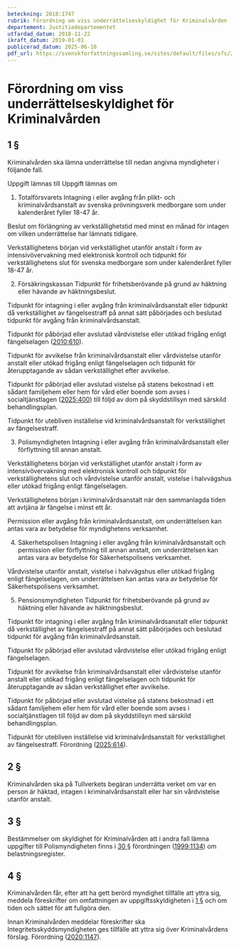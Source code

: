 ```yaml
---
beteckning: 2018:1747
rubrik: Förordning om viss underrättelseskyldighet för Kriminalvården
departement: Justitiedepartementet
utfardad_datum: 2018-11-22
ikraft_datum: 2019-01-01
publicerad_datum: 2025-06-10
pdf_url: https://svenskforfattningssamling.se/sites/default/files/sfs/2018-11/SFS2018-1747.pdf
---
```


# Förordning om viss underrättelseskyldighet för Kriminalvården

## 1 §

Kriminalvården ska lämna underrättelse till nedan angivna myndigheter i följande fall.

Uppgift lämnas till	Uppgift lämnas om

1. Totalförsvarets      Intagning i eller avgång från plikt- och              kriminalvårdsanstalt av svenska prövningsverk           medborgare som under kalenderåret fyller 18-47 år.

Beslut om förlängning av verkställighetstid med minst en månad för intagen om vilken underrättelse har lämnats tidigare.

Verkställighetens början vid verkställighet utanför anstalt i form av intensivövervakning med elektronisk kontroll och tidpunkt för verkställighetens slut för svenska medborgare som under kalenderåret fyller 18-47 år.

2. Försäkringskassan	Tidpunkt för frihetsberövande på grund av häktning eller hävande av häktningsbeslut.

Tidpunkt för intagning i eller avgång från kriminalvårdsanstalt eller tidpunkt då verkställighet av fängelsestraff på annat sätt påbörjades och beslutad tidpunkt för avgång från kriminalvårdsanstalt.

Tidpunkt för påbörjad eller avslutad vårdvistelse eller utökad frigång enligt fängelselagen ([2010:610](https://selex.se/eli/sfs/2010/610)).

Tidpunkt för avvikelse från kriminalvårdsanstalt eller vårdvistelse utanför anstalt eller utökad frigång enligt fängelselagen och tidpunkt för återupptagande av sådan verkställighet efter avvikelse.

Tidpunkt för påbörjad eller avslutad vistelse på statens bekostnad i ett sådant familjehem eller hem för vård eller boende som avses i socialtjänstlagen ([2025:400](https://selex.se/eli/sfs/2025/400)) till följd av dom på skyddstillsyn med särskild behandlingsplan.

Tidpunkt för utebliven inställelse vid kriminalvårdsanstalt för verkställighet av fängelsestraff.

3. Polismyndigheten	Intagning i eller avgång från kriminalvårdsanstalt eller förflyttning till annan anstalt.

Verkställighetens början vid verkställighet utanför anstalt i form av intensivövervakning med elektronisk kontroll och tidpunkt för verkställighetens slut och vårdvistelse utanför anstalt, vistelse i halvvägshus eller utökad frigång enligt fängelselagen.

Verkställighetens början i kriminalvårdsanstalt när den sammanlagda tiden att avtjäna är fängelse i minst ett år.

Permission eller avgång från kriminalvårdsanstalt, om underrättelsen kan antas vara av betydelse för myndighetens verksamhet.

4. Säkerhetspolisen	Intagning i eller avgång från kriminalvårdsanstalt och permission eller förflyttning till annan anstalt, om underrättelsen kan antas vara av betydelse för Säkerhetspolisens verksamhet.

Vårdvistelse utanför anstalt, vistelse i halvvägshus eller utökad frigång enligt fängelselagen, om underrättelsen kan antas vara av betydelse för Säkerhetspolisens verksamhet.

5. Pensionsmyndigheten	Tidpunkt för frihetsberövande på grund av häktning eller hävande av häktningsbeslut.

Tidpunkt för intagning i eller avgång från kriminalvårdsanstalt eller tidpunkt då verkställighet av fängelsestraff på annat sätt påbörjades och beslutad tidpunkt för avgång från kriminalvårdsanstalt.

Tidpunkt för påbörjad eller avslutad vårdvistelse eller utökad frigång enligt fängelselagen.

Tidpunkt för avvikelse från kriminalvårdsanstalt eller vårdvistelse utanför anstalt eller utökad frigång enligt fängelselagen och tidpunkt för återupptagande av sådan verkställighet efter avvikelse.

Tidpunkt för påbörjad eller avslutad vistelse på statens bekostnad i ett sådant familjehem eller hem för vård eller boende som avses i socialtjänstlagen till följd av dom på skyddstillsyn med särskild behandlingsplan.

Tidpunkt för utebliven inställelse vid kriminalvårdsanstalt för verkställighet av fängelsestraff. Förordning ([2025:614](https://selex.se/eli/sfs/2025/614)).

## 2 §

Kriminalvården ska på Tullverkets begäran underrätta verket om var en person är häktad, intagen i kriminalvårdsanstalt eller har sin vårdvistelse utanför anstalt.

## 3 §

Bestämmelser om skyldighet för Kriminalvården att i andra fall lämna uppgifter till Polismyndigheten finns i [30 §](#30) förordningen ([1999:1134](https://selex.se/eli/sfs/1999/1134)) om belastningsregister.

## 4 §

Kriminalvården får, efter att ha gett berörd myndighet tillfälle att yttra sig, meddela föreskrifter om omfattningen av uppgiftsskyldigheten i [1 §](#1) och om tiden och sättet för att fullgöra den.

Innan Kriminalvården meddelar föreskrifter ska Integritetsskyddsmyndigheten ges tillfälle att yttra sig över Kriminalvårdens förslag. Förordning ([2020:1147](https://selex.se/eli/sfs/2020/1147)).